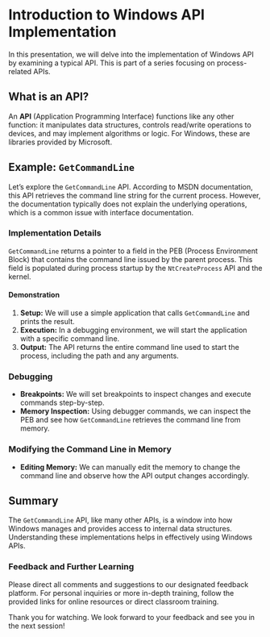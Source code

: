 # Introduction to Windows API Implementation

In this presentation, we will delve into the implementation of Windows API by examining a typical API. This is part of a series focusing on process-related APIs.

## What is an API?

An **API** (Application Programming Interface) functions like any other function: it manipulates data structures, controls read/write operations to devices, and may implement algorithms or logic. For Windows, these are libraries provided by Microsoft.

## Example: `GetCommandLine`

Let’s explore the `GetCommandLine` API. According to MSDN documentation, this API retrieves the command line string for the current process. However, the documentation typically does not explain the underlying operations, which is a common issue with interface documentation.

### Implementation Details

`GetCommandLine` returns a pointer to a field in the PEB (Process Environment Block) that contains the command line issued by the parent process. This field is populated during process startup by the `NtCreateProcess` API and the kernel.

#### Demonstration

1. **Setup:** We will use a simple application that calls `GetCommandLine` and prints the result.
2. **Execution:** In a debugging environment, we will start the application with a specific command line.
3. **Output:** The API returns the entire command line used to start the process, including the path and any arguments.

### Debugging

- **Breakpoints:** We will set breakpoints to inspect changes and execute commands step-by-step.
- **Memory Inspection:** Using debugger commands, we can inspect the PEB and see how `GetCommandLine` retrieves the command line from memory.

### Modifying the Command Line in Memory

- **Editing Memory:** We can manually edit the memory to change the command line and observe how the API output changes accordingly.

## Summary

The `GetCommandLine` API, like many other APIs, is a window into how Windows manages and provides access to internal data structures. Understanding these implementations helps in effectively using Windows APIs.

### Feedback and Further Learning

Please direct all comments and suggestions to our designated feedback platform. For personal inquiries or more in-depth training, follow the provided links for online resources or direct classroom training.

Thank you for watching. We look forward to your feedback and see you in the next session!
